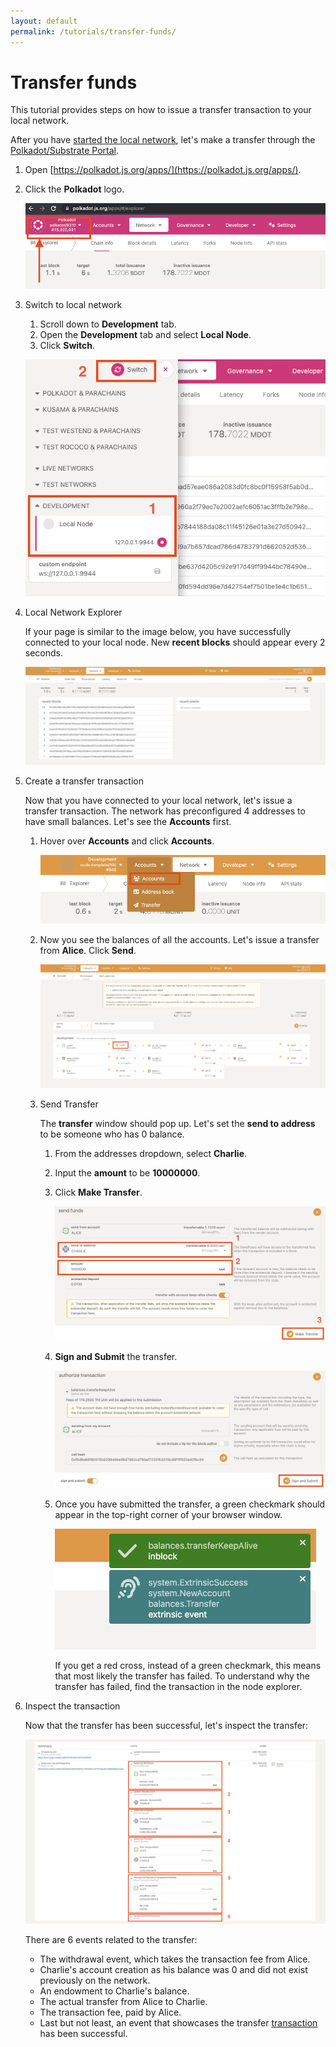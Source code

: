 ```yaml
---
layout: default
permalink: /tutorials/transfer-funds/
---
```


# Transfer funds

This tutorial provides steps on how to issue a transfer transaction to your local network.

After you have [started the local network](./start-a-network.md), let's make a transfer through the 
[Polkadot/Substrate Portal](https://polkadot.js.org/apps/).

1. Open [https://polkadot.js.org/apps/](https://polkadot.js.org/apps/).
2. Click the **Polkadot** logo.

    ![Click Polkadot Logo](../assets/images/tutorials/polkadot-js-click-logo.png)

3. Switch to local network
    1. Scroll down to **Development** tab. 
    2. Open the **Development** tab and select **Local Node**.
    3. Click **Switch**.

    ![Switch to Development network](../assets/images/tutorials/polkadot-js-switch-dev-local-network.png)
    
4. Local Network Explorer

    If your page is similar to the image below, you have successfully connected to your local node. New 
    **recent blocks** should appear every 2 seconds.

    ![Explorer local network](../assets/images/tutorials/polkadot-js-local-network.png)

5. Create a transfer transaction

    Now that you have connected to your local network, let's issue a transfer transaction. The network has preconfigured 
    4 addresses to have small balances. Let's see the **Accounts** first.
    
    1. Hover over **Accounts** and click **Accounts**.
    
        ![Click Accounts](../assets/images/tutorials/polkadot-js-accounts.png)

    2. Now you see the balances of all the accounts. Let's issue a transfer from **Alice**. Click **Send**.
        
        ![Balances](../assets/images/tutorials/polkadot-js-accounts-balances.png)
    
    3. Send Transfer

        The **transfer** window should pop up. Let's set the **send to address** to be someone who has 0 balance.

        1. From the addresses dropdown, select **Charlie**.
        2. Input the **amount** to be **10000000**.
        3. Click **Make Transfer**.

            ![Balances](../assets/images/tutorials/polkadot-js-transfer.png)
        
        4. **Sign and Submit** the transfer.
       
            ![Sign and Submit](../assets/images/tutorials/polkadot-js-transfer-sign-submit.png)

        5. Once you have submitted the transfer, a green checkmark should appear in the top-right corner of your browser 
        window.
        
            ![Transaction success](../assets/images/tutorials/polkadot-js-transfer-success.png)

            If you get a red cross, instead of a green checkmark, this means that most likely the transfer has failed.
            To understand why the transfer has failed, find the transaction in the node explorer.

6. Inspect the transaction

    Now that the transfer has been successful, let's inspect the transfer:

    ![Transaction receipt](../assets/images/tutorials/polkadot-js-transfer-inspect.png)

    There are 6 events related to the transfer:

    * Тhe withdrawal event, which takes the transaction fee from Alice.
    * Charlie's account creation as his balance was 0 and did not exist previously on the network.
    * An endowment to Charlie's balance.
    * Тhe actual transfer from Alice to Charlie.
    * The transaction fee, paid by Alice.
    * Last but not least, an event that showcases the transfer
    [transaction](https://wiki.polkadot.network/docs/learn-extrinsics) has been successful.